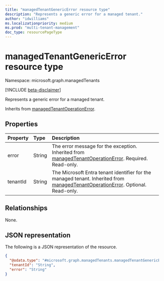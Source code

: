 ```yaml
---
title: "managedTenantGenericError resource type"
description: "Represents a generic error for a managed tenant."
author: "idwilliams"
ms.localizationpriority: medium
ms.prod: "multi-tenant-management"
doc_type: resourcePageType
---
```


# managedTenantGenericError resource type

Namespace: microsoft.graph.managedTenants

[!INCLUDE [beta-disclaimer](../../includes/beta-disclaimer.md)]

Represents a generic error for a managed tenant.

Inherits from [managedTenantOperationError](../resources/managedtenants-managedtenantoperationerror.md).

## Properties
|Property|Type|Description|
|:---|:---|:---|
|error|String|The error message for the exception. Inherited from [managedTenantOperationError](../resources/managedtenants-managedtenantoperationerror.md). Required. Read-only.|
|tenantId|String|The Microsoft Entra tenant identifier for the managed tenant. Inherited from [managedTenantOperationError](../resources/managedtenants-managedtenantoperationerror.md). Optional. Read-only.|

## Relationships
None.

## JSON representation
The following is a JSON representation of the resource.
<!-- {
  "blockType": "resource",
  "@odata.type": "microsoft.graph.managedTenants.managedTenantGenericError"
}
-->
``` json
{
  "@odata.type": "#microsoft.graph.managedTenants.managedTenantGenericError",
  "tenantId": "String",
  "error": "String"
}
```
